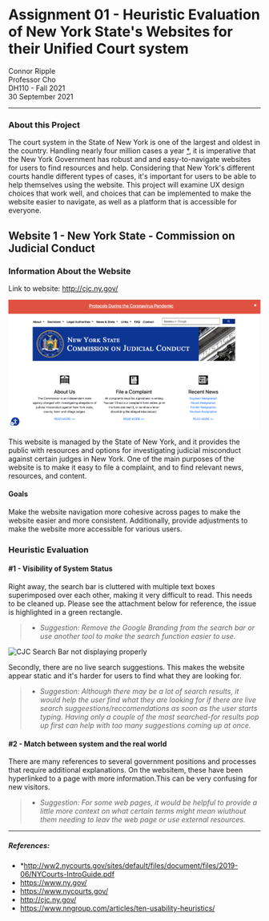 # Assignment 01 - Heuristic Evaluation of New York State's Websites for their Unified Court system

Connor Ripple <br>
Professor Cho <br>
DH110 - Fall 2021 <br>
30 September 2021 <br>

---

### About this Project

The court system in the State of New York is one of the largest and oldest in the country. Handling nearly four million cases a year [*](#*), it is imperative that the New York Government has robust and and easy-to-navigate websites for users to find resources and help. Considering that New York's different courts handle different types of cases, it's important for users to be able to help themselves using the website. This project will examine UX design choices that work well, and choices that can be implemented to make the website easier to navigate, as well as a platform that is accessible for everyone. 

## Website 1 - New York State - Commission on Judicial Conduct

### Information About the Website
Link to website: http://cjc.ny.gov/

![Screenshot of the New York State Commission on Judicial Conduct Website, taken September 28, 2021](https://github.com/cjripple/DH110-SEM1F/blob/83fe447f7b0019056d2e3644e98f12da8e2c5be5/assignment01/cjc-screenshot.png)

This website is managed by the State of New York, and it provides the public with resources and options for investigating judicial misconduct against certain judges in New York. One of the main purposes of the website is to make it easy to file a complaint, and to find relevant news, resources, and content. 

#### Goals

Make the website navigation more cohesive across pages to make the website easier and more consistent. Additionally, provide adjustments to make the website more accessible for various users. 

### Heuristic Evaluation

#### #1 - Visibility of System Status

Right away, the search bar is cluttered with multiple text boxes superimposed over each other, making it very difficult to read. This needs to be cleaned up. Please see the attachment below for reference, the issue is highlighted in a green rectangle. 

> * *Suggestion: Remove the Google Branding from the search bar or use another tool to make the search function easier to use.* 

![CJC Search Bar not displaying properly](https://user-images.githubusercontent.com/91553088/135388006-b02ad712-1c0e-41e7-b518-1c8b4f568877.jpg)

Secondly, there are no live search suggestions. This makes the website appear static and it's harder for users to find what they are looking for. 

> * *Suggestion: Although there may be a lot of search results, it would help the user find what they are looking for if there are live search suggeestions/reccomendations as soon as the user starts typing. Having only a couple of the most searched-for results pop up first can help with too many suggestions coming up at once.* 

#### #2 - Match between system and the real world

There are many references to several government positions and processes that require additional explanations. On the websitem, these have been hyperlinked to a page with more information.This can be very confusing for new visitors. 

> * *Suggestion: For some web pages, it would be helpful to provide a little more context on what certain terms might mean wiuthout them needing to leav the web page or use external resources.* 


---
<a name="*"></a> 
##### References: 
* *http://ww2.nycourts.gov/sites/default/files/document/files/2019-06/NYCourts-IntroGuide.pdf <br> 
* https://www.ny.gov/ <br> 
* https://www.nycourts.gov/ <br> 
* http://cjc.ny.gov/
* https://www.nngroup.com/articles/ten-usability-heuristics/
